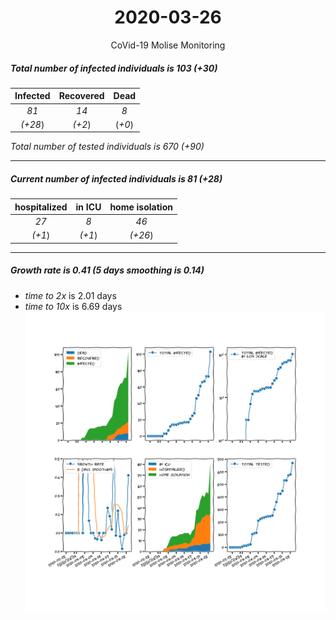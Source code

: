 <div align='center'>

# 2020-03-26
CoVid-19 Molise Monitoring
</div>

##### Total number of infected individuals is 103 (+30)
Infected | Recovered | Dead
:---: | :---: | :---:
*81* | *14* | *8*
*(+28*) | *(+2*) | (*+0*)

*Total number of tested individuals is 670 (+90)*
***
##### Current number of infected individuals is 81 (+28)
hospitalized | in ICU | home isolation
:---: | :---: | :---:
*27* |*8* |*46*
*(+1*) |*(+1*) |*(+26*)
***
##### Growth rate is 0.41 (5 days smoothing is 0.14)
- *time to 2x* is 2.01 days
- *time to 10x* is 6.69 days
![stats][stats]

[stats]: stats_Molise.png
